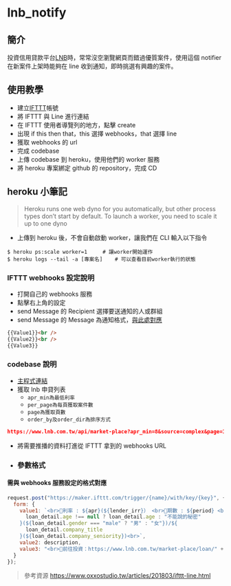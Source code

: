 # lnb_notify

## 簡介

投資信用貸款平台[LNB](https://lnb.com.tw "LNB")時，常常沒空瀏覽網頁而錯過優質案件，使用這個 notifier 在新案件上架時能夠在 line 收到通知，即時挑選有興趣的案件。

## 使用教學

- 建立[IFTTT](https://ifttt.com/ "IFTTT")帳號
- 將 IFTTT 與 Line 進行連結
- 在 IFTTT 使用者導覽列的地方，點擊 create
- 出現 if this then that，this 選擇 webhooks，that 選擇 line
- 獲取 webhooks 的 url
- 完成 codebase
- 上傳 codebase 到 heroku，使用他們的 worker 服務
- 將 heroku 專案綁定 github 的 repository，完成 CD

## heroku 小筆記

> Heroku runs one web dyno for you automatically, but other process types don’t start by default. To launch a worker, you need to scale it up to one dyno

- 上傳到 heroku 後，不會自動啟動 worker，讓我們在 CLI 輸入以下指令

```
$ heroku ps:scale worker=1     # 讓worker開始運作
$ heroku logs --tail -a [專案名]    # 可以查看目前worker執行的狀態
```

### IFTTT webhooks 設定說明

- 打開自己的 webhooks 服務
- 點擊右上角的設定
- send Message 的 Recipient 選擇要送通知的人或群組
- send Message 的 Message 為通知格式，[與此處對應](#參數格式)

```html
{{Value1}}<br />
{{Value2}}<br />
{{Value3}}
```

### codebase 說明

- [主程式連結](./index.js)
- 獲取 lnb 申貸列表
  - `apr_min為最低利率`
  - `per_page為每頁獲取案件數`
  - `page為獲取頁數`
  - `order_by及order_dir為排序方式`

```json
https://www.lnb.com.tw/api/market-place?apr_min=8&source=complex&page=1&per_page=50&order_by=back_before&order_dir=desc&sendback=4
```

- 將需要推播的資料打進從 IFTTT 拿到的 webhooks URL

- ### 參數格式

#### 需與 webhooks 服務設定的格式對應

```js
request.post("https://maker.ifttt.com/trigger/{name}/with/key/{key}", {
  form: {
    value1: `<br>🔔利率 : ${apr}(${lender_irr}） <br>🔔期數 : ${period} <br><br>${purpose}/${
      loan_detail.age !== null ? loan_detail.age : "不能說的秘密"
    }(${loan_detail.gender === "male" ? "男" : "女"})/${
      loan_detail.company_title
    }(${loan_detail.company_seniority})<br>`,
    value2: description,
    value3: "<br>🔔前往投資：https://www.lnb.com.tw/market-place/loan/" + serial
  }
});
```

> 參考資源 https://www.oxxostudio.tw/articles/201803/ifttt-line.html
